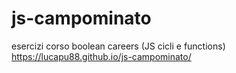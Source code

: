 # js-campominato
esercizi corso boolean careers (JS cicli e functions)
https://lucapu88.github.io/js-campominato/
